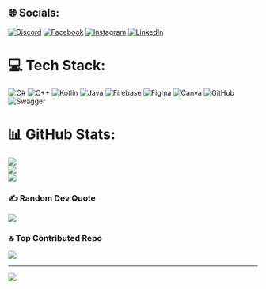 
## 🌐 Socials:
[![Discord](https://img.shields.io/badge/Discord-%237289DA.svg?logo=discord&logoColor=white)](https://discord.gg/shehab000) [![Facebook](https://img.shields.io/badge/Facebook-%231877F2.svg?logo=Facebook&logoColor=white)](https://facebook.com/https://www.facebook.com/shehab7776) [![Instagram](https://img.shields.io/badge/Instagram-%23E4405F.svg?logo=Instagram&logoColor=white)](https://instagram.com/https://www.instagram.com/shehab_0x/) [![LinkedIn](https://img.shields.io/badge/LinkedIn-%230077B5.svg?logo=linkedin&logoColor=white)](https://linkedin.com/in/https://www.linkedin.com/in/shehab0x/) 

# 💻 Tech Stack:
![C#](https://img.shields.io/badge/c%23-%23239120.svg?style=for-the-badge&logo=csharp&logoColor=white) ![C++](https://img.shields.io/badge/c++-%2300599C.svg?style=for-the-badge&logo=c%2B%2B&logoColor=white) ![Kotlin](https://img.shields.io/badge/kotlin-%237F52FF.svg?style=for-the-badge&logo=kotlin&logoColor=white) ![Java](https://img.shields.io/badge/java-%23ED8B00.svg?style=for-the-badge&logo=openjdk&logoColor=white) ![Firebase](https://img.shields.io/badge/firebase-a08021?style=for-the-badge&logo=firebase&logoColor=ffcd34) ![Figma](https://img.shields.io/badge/figma-%23F24E1E.svg?style=for-the-badge&logo=figma&logoColor=white) ![Canva](https://img.shields.io/badge/Canva-%2300C4CC.svg?style=for-the-badge&logo=Canva&logoColor=white) ![GitHub](https://img.shields.io/badge/github-%23121011.svg?style=for-the-badge&logo=github&logoColor=white) ![Swagger](https://img.shields.io/badge/-Swagger-%23Clojure?style=for-the-badge&logo=swagger&logoColor=white)
# 📊 GitHub Stats:
![](https://github-readme-stats.vercel.app/api?username=SHEHAB7x&theme=dark&hide_border=false&include_all_commits=false&count_private=false)<br/>
![](https://github-readme-streak-stats.herokuapp.com/?user=SHEHAB7x&theme=dark&hide_border=false)<br/>
![](https://github-readme-stats.vercel.app/api/top-langs/?username=SHEHAB7x&theme=dark&hide_border=false&include_all_commits=false&count_private=false&layout=compact)

### ✍️ Random Dev Quote
![](https://quotes-github-readme.vercel.app/api?type=horizontal&theme=radical)

### 🔝 Top Contributed Repo
![](https://github-contributor-stats.vercel.app/api?username=SHEHAB7x&limit=5&theme=radical&combine_all_yearly_contributions=true)

---
[![](https://visitcount.itsvg.in/api?id=SHEHAB7x&icon=2&color=0)](https://visitcount.itsvg.in)

<!-- Proudly created with GPRM ( https://gprm.itsvg.in ) -->
